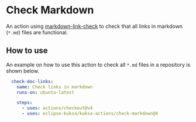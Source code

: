 # Check Markdown

An action using [markdown-link-check](https://github.com/tcort/markdown-link-check) to check that all links
in markdown (`*.md`) files are functional.

## How to use

An example on how to use this action to check all `*.md` files in a repository is shown below.

```yaml
  check-doc-links:
    name: Check links in markdown
    runs-on: ubuntu-latest

    steps:
      - uses: actions/checkout@v4
      - uses: eclipse-kuksa/kuksa-actions/check-markdown@4

```



